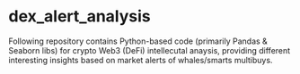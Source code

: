 # dex_alert_analysis
Following repository contains Python-based code (primarily Pandas &amp; Seaborn libs) for crypto Web3 (DeFi) intellecutal anaysis, providing different interesting insights based on market alerts of whales/smarts multibuys.
